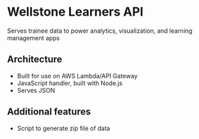 Wellstone Learners API
=======================

Serves trainee data to power analytics, visualization, and learning management apps


Architecture
------------
- Built for use on AWS Lambda/API Gateway
- JavaScript handler, built with Node.js
- Serves JSON



Additional features
--------------------
- Script to generate zip file of data